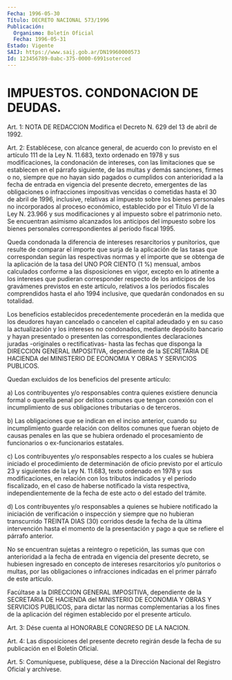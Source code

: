 ```yaml
---
Fecha: 1996-05-30
Título: DECRETO NACIONAL 573/1996
Publicación:
  Organismo: Boletín Oficial
  Fecha: 1996-05-31
Estado: Vigente
SAIJ: https://www.saij.gob.ar/DN19960000573
Id: 123456789-0abc-375-0000-6991soterced
---
```

# IMPUESTOS. CONDONACION DE DEUDAS.

<a id="1"></a>
Art. 1:  NOTA DE REDACCION Modifica el Decreto N. 629 del 13 de abril de 1992.

<a id="2"></a>
Art. 2: Establécese,  con  alcance  general,  de  acuerdo  con  lo previsto en el artículo 111 de la Ley N. 11.683, texto ordenado en 1978 y sus modificaciones,  la  condonación  de  intereses, con las limitaciones  que  se  establecen en el párrafo siguiente,  de  las multas y demás sanciones,  firmes  o  no, siempre que no hayan sido pagados  o cumplidos con anterioridad a  la  fecha  de  entrada  en vigencia del  presente  decreto,  emergentes  de las obligaciones o infracciones impositivas vencidas o cometidas hasta  el 30 de abril de   1996,  inclusive,  relativas  al  impuesto  sobre  los  bienes personales no incorporados al proceso económico, establecido por el Título  VI  de  la Ley N. 23.966 y sus modificaciones y al impuesto sobre el patrimonio  neto.  Se  encuentran  asimismo alcanzados los anticipos del impuesto sobre los bienes personales correspondientes al período fiscal 1995.

Queda  condonada  la  diferencia  de  intereses  resarcitorios    y punitorios,  que  resulte  de  comparar  el importe que surja de la aplicación  de  las  tasas que correspondan según  las  respectivas normas y el importe que  se obtenga de la aplicación de la tasa del UNO POR CIENTO  (1 %) mensual,  ambos  calculados  conforme  a  las disposiciones  en vigor, excepto en lo atinente a los intereses que pudieran corresponder  respecto  de los anticipos de los gravámenes previstos  en  este artículo, relativos  a  los  períodos  fiscales comprendidos hasta  el  año 1994 inclusive, que quedarán condonados en su totalidad.

Los beneficios establecidos precedentemente procederán en la medida que los deudores hayan cancelado  o  cancelen el capital adeudado y en su caso la actualización y los intereses no condonados, mediante depósito bancario y hayan presentado o presenten las correspondientes declaraciones juradas -originales o rectificativas- hasta las fechas que disponga  la DIRECCION GENERAL IMPOSITIVA, dependiente de la SECRETARIA DE HACIENDA del MINISTERIO DE ECONOMIA Y OBRAS Y SERVICIOS PUBLICOS.

Quedan   excluidos  de  los  beneficios  del  presente    artículo:

a) Los contribuyentes  y/o  responsables  contra  quienes existiere denuncia  formal  o querella penal por delitos comunes  que  tengan conexión con el incumplimiento de sus obligaciones tributarias o de terceros.

b) Las obligaciones que se indican en el inciso anterior, cuando su incumplimiento guarde  relación  con  delitos  comunes  que  fueran objeto  de  causas  penales  en  las  que  se  hubiera  ordenado el procesamiento    de    funcionarios   o  ex-funcionarios  estatales.

c) Los contribuyentes y/o responsables  respecto  a  los  cuales se hubiera  iniciado  el   procedimiento  de  determinación  de oficio previsto por el artículo 23 y siguientes de la Ley N. 11.683, texto ordenado en 1978 y sus modificaciones, en relación con los tributos indicados   y  el  período  fiscalizado,  en  el  caso  de  haberse notificado la  vista  respectiva, independientemente de la fecha de este acto o del estado del trámite.

d)  Los  contribuyentes  y/o  responsables  a  quienes  se  hubiere notificado la iniciación de verificación o inspección y siempre que no hubieran transcurrido TREINTA  DIAS (30) corridos desde la fecha de la última intervención hasta el  momento  de  la  presentación y pago a que se refiere el párrafo anterior.

No  se encuentran sujetas a reintegro o repetición, las  sumas  que con anterioridad  a  la  fecha  de entrada en vigencia del presente decreto, se hubiesen ingresado en concepto de intereses resarcitorios  y/o  punitorios o multas,  por  las  obligaciones  o infracciones indicadas  en  el  primer  párrafo  de  este  artículo.

Facúltase  a  la  DIRECCION  GENERAL IMPOSITIVA, dependiente de  la SECRETARIA  DE  HACIENDA  del MINISTERIO  DE  ECONOMIA  Y  OBRAS  Y SERVICIOS PUBLICOS, para dictar  las  normas  complementarias a los fines  de  la aplicación del régimen establecido  por  el  presente artículo.

<a id="3"></a>
Art.  3:  Dése  cuenta  al HONORABLE CONGRESO  DE  LA  NACION.

<a id="4"></a>
Art. 4: Las  disposiciones  del  presente decreto regirán desde la fecha de su publicación en el Boletín Oficial.

<a id="5"></a>
Art. 5: Comuníquese, publíquese,  dése a la Dirección Nacional del Registro Oficial y archívese.